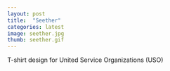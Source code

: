 ```yaml
---
layout: post
title:  "Seether"
categories: latest
image: seether.jpg
thumb: seether.gif
---
```


T-shirt design for United Service Organizations (USO)
